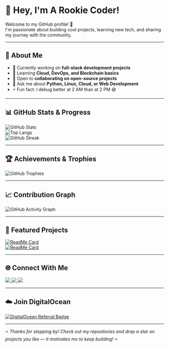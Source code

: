 # 👋 Hey, I'm A Rookie Coder!  

Welcome to my GitHub profile! 🚀  
I'm passionate about building cool projects, learning new tech, and sharing my journey with the community.  

---

## 🌱 About Me  
- 🔭 Currently working on **full-stack development projects**  
- 🌱 Learning **Cloud, DevOps, and Blockchain basics**  
- 👯 Open to **collaborating on open-source projects**  
- 💬 Ask me about **Python, Linux, Cloud, or Web Development**  
- ⚡ Fun fact: I debug better at 2 AM than at 2 PM 😅  

---

## 📊 GitHub Stats & Progress  
![GitHub Stats](https://github-readme-stats.vercel.app/api?username=arookiecoder-ip&show_icons=true&theme=tokyonight)  
![Top Langs](https://github-readme-stats.vercel.app/api/top-langs/?username=arookiecoder-ip&layout=compact&theme=tokyonight)  
![GitHub Streak](https://streak-stats.demolab.com?user=arookiecoder-ip&theme=tokyonight&hide_border=true)  

---

## 🏆 Achievements & Trophies  
![GitHub Trophies](https://github-profile-trophy.vercel.app/?username=arookiecoder-ip&theme=tokyonight&margin-w=10&margin-h=10)  

---

## 📈 Contribution Graph  
![GitHub Activity Graph](https://github-readme-activity-graph.vercel.app/graph?username=arookiecoder-ip&theme=tokyo-night)  

---

## 📌 Featured Projects  
[![ReadMe Card](https://github-readme-stats.vercel.app/api/pin/?username=arookiecoder-ip&repo=your-repo-name&theme=tokyonight)](https://github.com/arookiecoder-ip/your-repo-name)  
[![ReadMe Card](https://github-readme-stats.vercel.app/api/pin/?username=arookiecoder-ip&repo=another-repo-name&theme=tokyonight)](https://github.com/arookiecoder-ip/another-repo-name)  

---

## 🌐 Connect With Me  
<div align="left">
<a href="https://www.linkedin.com/" target="_blank">
  <img src="https://img.shields.io/badge/LinkedIn-%230077B5.svg?&style=for-the-badge&logo=linkedin&logoColor=white" />
</a>
<a href="https://twitter.com/" target="_blank">
  <img src="https://img.shields.io/badge/Twitter-%231DA1F2.svg?&style=for-the-badge&logo=twitter&logoColor=white" />
</a>
<a href="mailto:youremail@example.com">
  <img src="https://img.shields.io/badge/Email-D14836?&style=for-the-badge&logo=gmail&logoColor=white" />
</a>
</div>  

---

## ☁️ Join DigitalOcean  
[![DigitalOcean Referral Badge](https://web-platforms.sfo2.cdn.digitaloceanspaces.com/WWW/Badge%201.svg)](https://www.digitalocean.com/?refcode=ff73b6e37b30&utm_campaign=Referral_Invite&utm_medium=Referral_Program&utm_source=badge)  

---

⭐️ *Thanks for stopping by! Check out my repositories and drop a star on projects you like — it motivates me to keep building!* ⭐️  
